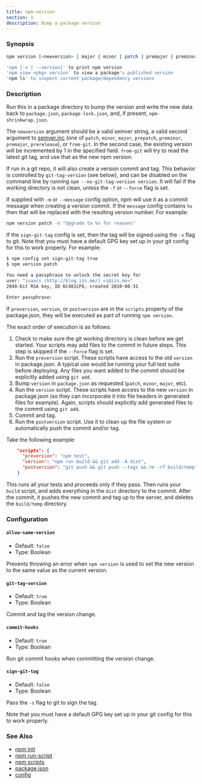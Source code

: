 ```yaml
---
title: npm-version
section: 1
description: Bump a package version
---
```


### Synopsis

```bash
npm version [<newversion> | major | minor | patch | premajor | preminor | prepatch | prerelease [--preid=<prerelease-id>] | from-git]

'npm [-v | --version]' to print npm version
'npm view <pkg> version' to view a package's published version
'npm ls' to inspect current package/dependency versions
```

### Description

Run this in a package directory to bump the version and write the new
data back to `package.json`, `package-lock.json`, and, if present, `npm-shrinkwrap.json`.

The `newversion` argument should be a valid semver string, a
valid second argument to [semver.inc](https://github.com/npm/node-semver#functions) (one of `patch`, `minor`, `major`,
`prepatch`, `preminor`, `premajor`, `prerelease`), or `from-git`. In the second case,
the existing version will be incremented by 1 in the specified field.
`from-git` will try to read the latest git tag, and use that as the new npm version.

If run in a git repo, it will also create a version commit and tag.
This behavior is controlled by `git-tag-version` (see below), and can
be disabled on the command line by running `npm --no-git-tag-version version`.
It will fail if the working directory is not clean, unless the `-f` or
`--force` flag is set.

If supplied with `-m` or `--message` config option, npm will
use it as a commit message when creating a version commit.  If the
`message` config contains `%s` then that will be replaced with the
resulting version number.  For example:

```bash
npm version patch -m "Upgrade to %s for reasons"
```

If the `sign-git-tag` config is set, then the tag will be signed using
the `-s` flag to git.  Note that you must have a default GPG key set up
in your git config for this to work properly.  For example:

```bash
$ npm config set sign-git-tag true
$ npm version patch

You need a passphrase to unlock the secret key for
user: "isaacs (http://blog.izs.me/) <i@izs.me>"
2048-bit RSA key, ID 6C481CF6, created 2010-08-31

Enter passphrase:
```

If `preversion`, `version`, or `postversion` are in the `scripts` property of
the package.json, they will be executed as part of running `npm version`.

The exact order of execution is as follows:
  1. Check to make sure the git working directory is clean before we get started.
     Your scripts may add files to the commit in future steps.
     This step is skipped if the `--force` flag is set.
  2. Run the `preversion` script. These scripts have access to the old `version` in package.json.
     A typical use would be running your full test suite before deploying.
     Any files you want added to the commit should be explicitly added using `git add`.
  3. Bump `version` in `package.json` as requested (`patch`, `minor`, `major`, etc).
  4. Run the `version` script. These scripts have access to the new `version` in package.json
     (so they can incorporate it into file headers in generated files for example).
     Again, scripts should explicitly add generated files to the commit using `git add`.
  5. Commit and tag.
  6. Run the `postversion` script. Use it to clean up the file system or automatically push
     the commit and/or tag.

Take the following example:

```json
    "scripts": {
      "preversion": "npm test",
      "version": "npm run build && git add -A dist",
      "postversion": "git push && git push --tags && rm -rf build/temp"
    }
```

This runs all your tests and proceeds only if they pass. Then runs your `build` script, and
adds everything in the `dist` directory to the commit. After the commit, it pushes the new commit
and tag up to the server, and deletes the `build/temp` directory.

### Configuration

#### `allow-same-version`

* Default: `false`
* Type: Boolean

Prevents throwing an error when `npm version` is used to set the new version
to the same value as the current version.

#### `git-tag-version`

* Default: `true`
* Type: Boolean

Commit and tag the version change.

#### `commit-hooks`

* Default: `true`
* Type: Boolean

Run git commit hooks when committing the version change.

#### `sign-git-tag`

* Default: `false`
* Type: Boolean

Pass the `-s` flag to git to sign the tag.

Note that you must have a default GPG key set up in your git config for this to work properly.

### See Also

* [npm init](/commands/npm-init)
* [npm run-script](/commands/npm-run-script)
* [npm scripts](/using-npm/scripts)
* [package.json](/configuring-npm/package-json)
* [config](/using-npm/config)
